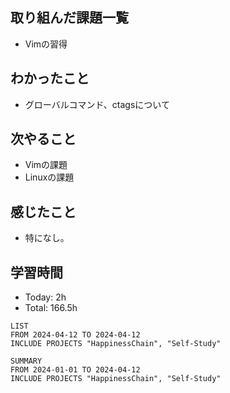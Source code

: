 ## 取り組んだ課題一覧
- Vimの習得
## わかったこと
- グローバルコマンド、ctagsについて
## 次やること
- Vimの課題
- Linuxの課題
## 感じたこと
- 特になし。
## 学習時間
- Today: 2h
- Total: 166.5h

```toggl
LIST
FROM 2024-04-12 TO 2024-04-12
INCLUDE PROJECTS "HappinessChain", "Self-Study"
```
```toggl
SUMMARY
FROM 2024-01-01 TO 2024-04-12
INCLUDE PROJECTS "HappinessChain", "Self-Study"
```
